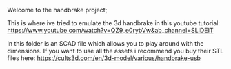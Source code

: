Welcome to the handbrake project;

This is where ive tried to emulate the 3d handbrake in this youtube tutorial:
https://www.youtube.com/watch?v=QZ9_e0rybVw&ab_channel=SLIDEIT

In this folder is an SCAD file which allows you to play around with the dimensions.
If you want to use all the assets i recommend you buy their STL files here:
https://cults3d.com/en/3d-model/various/handbrake-usb

